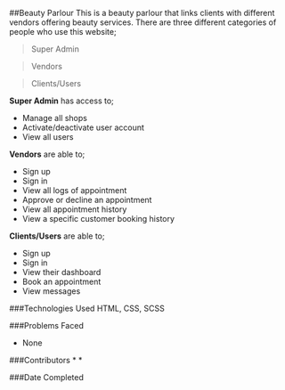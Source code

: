 ##Beauty Parlour
This is a beauty parlour that links clients with different vendors offering beauty services.
There are three different categories of people who use this website;
>Super Admin

>Vendors

>Clients/Users

**Super Admin** has access to;
* Manage all shops
* Activate/deactivate user account
* View all users

**Vendors** are able to;
* Sign up
* Sign in
* View all logs of appointment
* Approve or decline an appointment
* View all appointment history
* View a specific customer booking history

**Clients/Users** are able to;
* Sign up
* Sign in
* View their dashboard
* Book an appointment
* View messages


###Technologies Used
HTML, CSS, SCSS

###Problems Faced
* None

###Contributors
* 
* 


###Date Completed